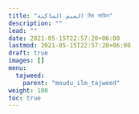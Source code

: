 ```yaml
---
title: "الميم الساكنة মিম সাকিন"
description: ""
lead: ""
date: 2021-05-15T22:57:20+06:00
lastmod: 2021-05-15T22:57:20+06:00
draft: true
images: []
menu: 
  tajweed:
    parent: "moudu_ilm_tajweed"
weight: 100
toc: true
---
```



